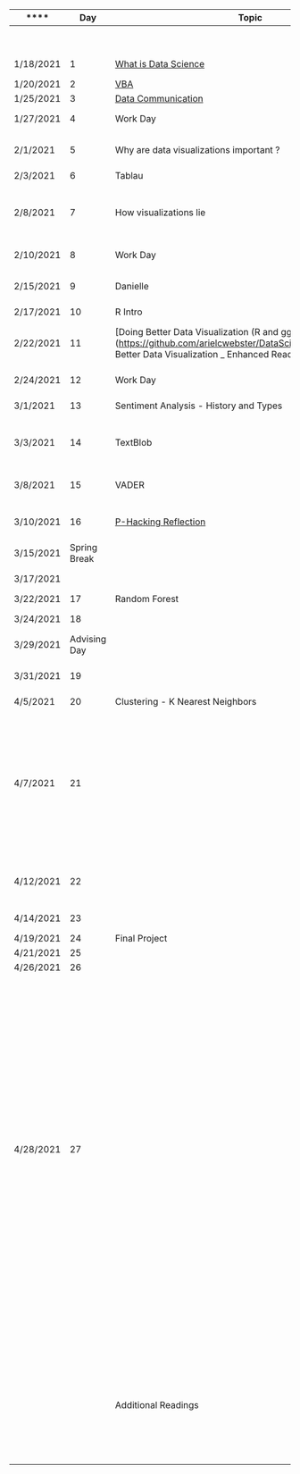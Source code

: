 | **** | **Day** | **Topic** | **Due** |  |  |  |  | In Data Science 2  |  |  |  |  |  | Homework | 70 | 
| ---|---|---|---|---|---|---|---|---|---|---|---|---|---|---|---|
|  |  |  |  |  | [https://classroom.google.com/u/0/c/NDQ0NzcyODkzNjk4](https://classroom.google.com/u/0/c/NDQ0NzcyODkzNjk4) |  |  |  |  |  |  |  |  |  |  | 
| 1/18/2021 | 1 | [What is Data Science ](https://docs.google.com/document/d/1yhVB9DfddvJIiXitX2ZC1W0D3cJbcvib5fWmUlgqNO0/edit) |  |  | [https://arielcwebster.github.io/DataScience/](https://arielcwebster.github.io/DataScience/) |  |  | R | Apache Pig |  |  |  |  | Project | 15 | 
| 1/20/2021 | 2 | [VBA](https://docs.google.com/document/d/1ASoeI5CjFgyQTBm-HFPvmRC_94niTPx4s9crQEDVb10/edit) | [HW1 - Excel](https://docs.google.com/document/d/1g8eOYNe9sDmrstRgvFRZBskxjaIaD7Za4lFXSgPPkVw/edit) |  |  |  |  | Nueral Networks | Hadoop |  |  |  |  | Readings | 10 | 
| 1/25/2021 | 3 | [Data Communication](https://docs.google.com/document/d/1PTe_eezbRdZcxIOODyiQzDM4vtjVNJkVDC_7vZQSoZE/edit) |  |  |  |  |  | SQL |  |  |  |  |  | Participation | 5 | 
| 1/27/2021 | 4 | Work Day | [HW2 - VBA](https://docs.google.com/document/d/1bTkmUon_Kq6_DupNw2Szh-T4rFGqzeA2aIIBy7m1yhk/edit) |  |  |  |  | D3 - Java Script - probably should have done first semester as part of a unit on HTML |  |  |  |  |  |  | 100 | 
| 2/1/2021 | 5 | Why are data visualizations important ? | [Reading Due - Florence Nightengale](https://docs.google.com/forms/d/1FBgScIpV9Vpa-jb1nlWuoCqOxFE7v5SmQtacpFHpIq8/edit) | [COVID Risk Calculator](https://www.nytimes.com/2021/12/30/style/covid-risk-calculator.html) |  |  |  | Tablau |  |  |  |  |  |  |  | 
| 2/3/2021 | 6 | Tablau |  |  |  |  |  | Julia |  |  |  |  |  |  |  | 
| 2/8/2021 | 7 | How visualizations lie | [Reading Due - Differnet Kinds of Data Visualization](https://github.com/arielcwebster/DataScience/blob/main/visualdatacommunication.pdf) |  |  |  |  | [Data cleaning part 2 - https://github.com/JohnDickerson/cmsc320-fall2018/tree/master/project1](https://github.com/JohnDickerson/cmsc320-fall2018/tree/master/project1) |  |  |  |  |  |  |  | 
| 2/10/2021 | 8 | Work Day | [HW 3 - Tablau](https://docs.google.com/document/d/1bta4t39rpvl-kXgO2pmZPGypWnYyBbiyzCPek9kxv9E/edit) |  |  |  |  |  |  |  |  |  |  |  |  | 
| 2/15/2021 | 9 | Danielle | Reading Due - How Charts Lie |  |  |  |  | **Sentiment Analysis** |  |  |  |  |  |  |  | 
| 2/17/2021 | 10 | R Intro |  |  |  |  |  | VADER Sentiment Analysis |  |  |  |  |  |  |  | 
| 2/22/2021 | 11 | [Doing Better Data Visualization (R and ggplots tutorisl)](https://github.com/arielcwebster/DataScience/blob/main/Doing Better Data Visualization _ Enhanced Reader.pdf) | [Why Data is good for governments to provide](https://www.theguardian.com/local-government-network/2013/oct/21/open-data-us-san-francisco) |  |  |  |  | TextBlob Sentiment Analysis (In Book 12.2) |  |  |  |  |  |  |  | 
| 2/24/2021 | 12 | Work Day | [HW 4 - ggplots](https://docs.google.com/document/u/0/d/1TXkdIoYaQrT3uLCqSY_RbHr2jYbZPsTP4KwXppt2sN0/edit) |  |  |  |  | In DS2 maybe make them do machine learning for sentiment analysis |  |  |  |  |  |  |  | 
| 3/1/2021 | 13 | Sentiment Analysis - History and Types | Data Annonymity | [https://www.science.org/doi/10.1126/science.1256297](https://www.science.org/doi/10.1126/science.1256297) |  |  |  |  |  |  |  |  |  |  |  | 
| 3/3/2021 | 14 | TextBlob | [Reading Due - How to un annonymize data](https://www.theguardian.com/technology/2019/jul/23/anonymised-data-never-be-anonymous-enough-study-finds) | [Why Big Data Helps Science](https://gigaom.com/2011/11/08/for-science-big-data-is-the-microscope-of-the-21st-century/) |  |  |  |  |  |  |  |  |  |  |  | 
| 3/8/2021 | 15 | VADER | [De-Annonymizing Data](https://www.nature.com/articles/s41467-019-10933-3) | Or Access and more Data base stuff |  |  |  | Coursera Data Science Ethics |  |  |  |  |  |  |  | 
| 3/10/2021 | 16 | [P-Hacking Reflection](https://rss.onlinelibrary.wiley.com/doi/epdf/10.1111/1740-9713.01505) | HW 5 - Sentiment Analysis | [Privacy Concerns with Big Data](https://vartree.blogspot.com/2014/04/i-know-where-you-were-last-summer.html) |  |  |  | Data Privacy |  |  | **Statistics ** |  |  |  |  | 
| 3/15/2021 | Spring Break |  | [More P-Hacking](https://rss.onlinelibrary.wiley.com/doi/10.1111/1740-9713.01554) |  |  |  |  |  |  |  | Nueral Networks |  |  |  |  | 
| 3/17/2021 |  |  |  |  |  |  |  | Analyze data using tools like Spark, MongoDB and Cassandra. |  |  | Gradient Descent |  |  |  |  | 
| 3/22/2021 | 17 | Random Forest |  |  |  |  |  |  |  |  |  |  |  |  |  | 
| 3/24/2021 | 18 |  |  |  |  |  |  | Talk about the difference between supervised and unsupervised learning |  |  |  |  |  |  |  | 
| 3/29/2021 | Advising Day |  |  |  |  |  |  |  |  |  |  |  |  |  |  | 
| 3/31/2021 | 19 |  | HW 6 - Random Forest |  |  |  |  | [Ethics](https://www.coursera.org/learn/data-science-ethics/supplement/fnK43/what-are-ethics-introduction) |  |  |  |  |  |  |  | 
| 4/5/2021 | 20 | Clustering - K Nearest Neighbors |  |  |  |  |  | History, Concept of Informed Consent  |  |  |  |  |  |  |  | 
| 4/7/2021 | 21 |  | [Possible Reading - Proxy Discrimination - When AI find predictive proxies for race - because society is segregated in this way. ](https://ilr.law.uiowa.edu/print/volume-105-issue-3/proxy-discrimination-in-the-age-of-artificial-intelligence-and-big-data) |  |  |  |  | Data Ownership  | Data Citation |  |  |  |  |  |  | 
| 4/12/2021 | 22 |  |  |  |  |  |  | Privacy | Touched on in Semester one but no lectures |  |  |  |  |  |  | 
| 4/14/2021 | 23 |  | HW 6 - Clustering |  |  |  |  | Anonymity |  |  |  |  |  |  |  | 
| 4/19/2021 | 24 | Final Project |  |  |  |  |  | Data Validity |  |  |  |  |  |  |  | 
| 4/21/2021 | 25 |  |  |  |  |  |  | Algorithmic Fairness  |  |  |  |  |  |  |  | 
| 4/26/2021 | 26 |  |  |  |  |  |  | Societal Consequences  |  |  |  |  |  |  |  | 
| 4/28/2021 | 27 |  |  |  |  |  |  | Code of ethics  |  - Write your own code of ethics for data science. Data science is still a young field and we are still trying to define the basic norms of socially acceptable behavior. Use what you have learned in this course to write your own norms around one of the following subfilds of data Science: Visualization, Data Aquisition, .... |  |  |  |  |  |  | 
|  |  |  |  |  |  |  |  |  | What are counter arguments for each ethical rule you propose |  |  |  |  |  |  | 
|  |  |  |  |  |  |  |  |  |  |  |  |  |  |  |  | 
|  |  | Additional Readings | Data Sets |  |  |  |  |  |  |  |  |  |  |  |  | 
|  |  |  | [Maryland Data](https://gopi.maryland.gov/) |  |  |  |  |  |  |  |  |  |  |  |  | 
|  |  |  | [NYT COVID Data](https://github.com/nytimes/covid-19-data) |  |  |  |  |  |  |  |  |  |  |  |  | 
